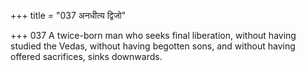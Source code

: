 +++
title = "037 अनधीत्य द्विजो"

+++
037	A twice-born man who seeks final liberation, without having studied the Vedas, without having begotten sons, and without having offered sacrifices, sinks downwards.